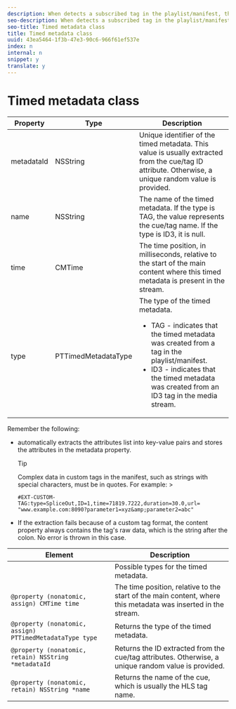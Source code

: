 ```yaml
---
description: When detects a subscribed tag in the playlist/manifest, the player automatically tries to process the tag and expose it in the form of a PTTimedMetadata object.
seo-description: When detects a subscribed tag in the playlist/manifest, the player automatically tries to process the tag and expose it in the form of a PTTimedMetadata object.
seo-title: Timed metadata class
title: Timed metadata class
uuid: 43ea5464-1f3b-47e3-90c6-966f61ef537e
index: n
internal: n
snippet: y
translate: y
---
```


# Timed metadata class



<table id="table_FFC56AC5B1E04DA99C9309C0223ABA90"> 
 <thead> 
  <tr> 
   <th colname="col1" class="entry">Property</th> 
   <th colname="col02" class="entry">Type</th> 
   <th colname="col2" class="entry">Description</th> 
  </tr>
 </thead>
 <tbody> 
  <tr> 
   <td colname="col1"> <span class="codeph">metadataId</span> </td> 
   <td colname="col02"><span class="codeph">NSString</span> </td> 
   <td colname="col2">Unique identifier of the timed metadata. This value is usually extracted from the cue/tag ID attribute. Otherwise, a unique random value is provided.</td> 
  </tr> 
  <tr> 
   <td colname="col1"><span class="codeph">name</span> </td> 
   <td colname="col02"><span class="codeph">NSString</span></td> 
   <td colname="col2"> The name of the timed metadata. If the type is <span class="codeph">TAG</span>, the value represents the cue/tag name. If the type is <span class="codeph">ID3</span>, it is null. </td> 
  </tr> 
  <tr> 
   <td colname="col1"><span class="codeph">time</span> </td> 
   <td colname="col02"><span class="codeph">CMTime</span></td> 
   <td colname="col2">The time position, in milliseconds, relative to the start of the main content where this timed metadata is present in the stream.</td> 
  </tr> 
  <tr> 
   <td colname="col1"><span class="codeph">type</span> </td> 
   <td colname="col02"> <span class="codeph">PTTimedMetadataType</span></td> 
   <td colname="col2">The type of the timed metadata. 
    <ul id="ul_70FBFB33E9F846D8B38592560CCE9560"> 
     <li id="li_739D30561BFB4D9B97DF212E4880BA2C">TAG - indicates that the timed metadata was created from a tag in the playlist/manifest.</li> 
     <li id="li_E785E1DEF1CC4D9DBE7764E5D05EFAFC">ID3 - indicates that the timed metadata was created from an ID3 tag in the media stream.</li> 
    </ul> </td> 
  </tr> 
 </tbody> 
</table>


<a id="section_737CC47997F74F80A3C5C6171ADE120E"></a>

Remember the following:
* <!-- PH element: phrases/primetime-sdk-name --> automatically extracts the attributes list into key-value pairs and stores the attributes in the metadata property.
  >[!TIP]
  >
  >Complex data in custom tags in the manifest, such as strings with special characters, must be in quotes. For example:  >
  >```
  >#EXT-CUSTOM-TAG:type=SpliceOut,ID=1,time=71819.7222,duration=30.0,url=
  >"www.example.com:8090?parameter1=xyz&amp;parameter2=abc"
  >```


* If the extraction fails because of a custom tag format, the content property always contains the tag's raw data, which is the string after the colon. No error is thrown in this case.

| Element |Description |
|---|---|
|   |Possible types for the timed metadata. |
| `@property (nonatomic, assign) CMTime time`  |The time position, relative to the start of the main content, where this metadata was inserted in the stream. |
| `@property (nonatomic, assign) PTTimedMetadataType type`  |Returns the type of the timed metadata. |
| `@property (nonatomic, retain) NSString *metadataId`  |Returns the ID extracted from the cue/tag attributes. Otherwise, a unique random value is provided. |
| `@property (nonatomic, retain) NSString *name`  |Returns the name of the cue, which is usually the HLS tag name. |

